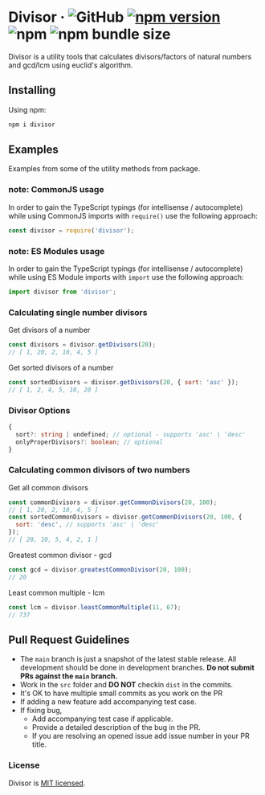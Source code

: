 # Divisor &middot; ![GitHub](https://img.shields.io/github/license/ilkrklc/divisor) [![npm version](https://img.shields.io/npm/v/divisor)](https://www.npmjs.com/package/:scope/divisor) ![npm](https://img.shields.io/npm/dw/divisor) ![npm bundle size](https://img.shields.io/bundlephobia/min/divisor)

Divisor is a utility tools that calculates divisors/factors of natural numbers and gcd/lcm using euclid's algorithm.

## Installing

Using npm:

```bash
npm i divisor
```

## Examples

Examples from some of the utility methods from package.

### note: CommonJS usage

In order to gain the TypeScript typings (for intellisense / autocomplete) while using CommonJS imports with `require()` use the following approach:

```js
const divisor = require('divisor');
```

### note: ES Modules usage

In order to gain the TypeScript typings (for intellisense / autocomplete) while using ES Module imports with `import` use the following approach:

```js
import divisor from 'divisor';
```

### Calculating single number divisors

Get divisors of a number

```js
const divisors = divisor.getDivisors(20);
// [ 1, 20, 2, 10, 4, 5 ]
```

Get sorted divisors of a number

```js
const sortedDivisors = divisor.getDivisors(20, { sort: 'asc' });
// [ 1, 2, 4, 5, 10, 20 ]
```

### Divisor Options

```ts
{
  sort?: string | undefined; // optional - supports 'asc' | 'desc'
  onlyProperDivisors?: boolean; // optional
}
```

### Calculating common divisors of two numbers

Get all common divisors

```js
const commonDivisors = divisor.getCommonDivisors(20, 100);
// [ 1, 20, 2, 10, 4, 5 ]
const sortedCommonDivisors = divisor.getCommonDivisors(20, 100, {
  sort: 'desc', // supports 'asc' | 'desc'
});
// [ 20, 10, 5, 4, 2, 1 ]
```

Greatest common divisor - gcd

```js
const gcd = divisor.greatestCommonDivisor(20, 100);
// 20
```

Least common multiple - lcm

```js
const lcm = divisor.leastCommonMultiple(11, 67);
// 737
```

## Pull Request Guidelines

- The `main` branch is just a snapshot of the latest stable release. All development should be done in development branches. **Do not submit PRs against the `main` branch.**
- Work in the `src` folder and **DO NOT** checkin `dist` in the commits.
- It's OK to have multiple small commits as you work on the PR
- If adding a new feature add accompanying test case.
- If fixing bug,
  - Add accompanying test case if applicable.
  - Provide a detailed description of the bug in the PR.
  - If you are resolving an opened issue add issue number in your PR title.

### License

Divisor is [MIT licensed](./LICENSE).

